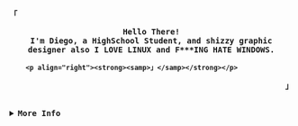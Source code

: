 <div align="justify">

<!-- Profile -->
<p align="left"><strong><samp>「</samp></strong></p>
  <p align="center">
    <samp>
      <b>
        Hello There!
      <br>
        I'm Diego, a HighSchool Student, and shizzy graphic designer also I LOVE LINUX and F***ING HATE WINDOWS.

        <p align="right"><strong><samp>」</samp></strong></p>

<p align="right"><strong><samp>」</samp></strong></p>

<br>

<details>
<summary><samp><b>More Info</b></samp></summary>

<h2></h2><br>

<!-- Contact Me -->
<p align="center">
  <samp>
    [<a href="https://steamcommunity.com/id/endgamer960/">steam</a>]
    [<a href="https://discordapp.com/users/!End#2342">discord</a>]
    [<a href="mailto:smdiego110@gmail.com">e-mail</a>]
  </samp>
</p>

<h2></h2><br>

<!-- Profile Views Badge -->
<p align="center">
  <samp>
  <a href="#--------">
    <img src="https://komarev.com/ghpvc/?username=Endgamer960&label=Profile+Views&color=grey" alt="profile views" /> 
  </a>
  </samp>
</p>

<!-- Github Trophy -->
<div align="center">
  <table>
    <tr>
      <td><a href="#--------"><img align="center" alt="GitHub Trophy" src="https://github-trophies.vercel.app/?username=Endgamer960&rank=SECRET,SSS,SS,S,AAA,AA,A&row=2&column=3&margin-w=15&margin-h=15&no-frame=true&theme=onedark"></a></td>
    </tr>
  </table>
</div>

<!-- Github Stats -->
<div align="center">
  <table>
    <tr>
      <td><a href="#--------"><img height="137px" align="center" alt="GitHub Stats" src="https://github-readme-stats.vercel.app/api?username=Endgamer960&count_private=true&show_icons=true&include_all_commits=true&line_height=21&hide_border=true&theme=onedark"/></a></td>
      <td><a href="#--------"><img height="137px" align="center" alt="Top Language" src="https://github-readme-stats.vercel.app/api/top-langs/?username=endgamer960&layout=compact&line_height=21&hide_border=true&theme=onedark"/></a></td>
    </tr>
  </table>
</div>

</details>
</div>
